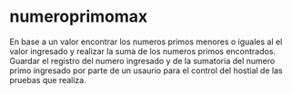 # numeroprimomax
En base a un valor encontrar los numeros primos menores o iguales al el valor ingresado y realizar la suma de los numeros primos encontrados. Guardar el registro del numero ingresado y de la sumatoria del numero primo ingresado por parte de un usaurio para el control del hostial de las pruebas que realiza.
